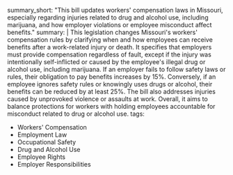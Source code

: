 summary_short: "This bill updates workers' compensation laws in Missouri, especially regarding injuries related to drug and alcohol use, including marijuana, and how employer violations or employee misconduct affect benefits."
summary: |
  This legislation changes Missouri's workers' compensation rules by clarifying when and how employees can receive benefits after a work-related injury or death. It specifies that employers must provide compensation regardless of fault, except if the injury was intentionally self-inflicted or caused by the employee's illegal drug or alcohol use, including marijuana. If an employer fails to follow safety laws or rules, their obligation to pay benefits increases by 15%. Conversely, if an employee ignores safety rules or knowingly uses drugs or alcohol, their benefits can be reduced by at least 25%. The bill also addresses injuries caused by unprovoked violence or assaults at work. Overall, it aims to balance protections for workers with holding employees accountable for misconduct related to drug or alcohol use.
tags:
  - Workers' Compensation
  - Employment Law
  - Occupational Safety
  - Drug and Alcohol Use
  - Employee Rights
  - Employer Responsibilities
